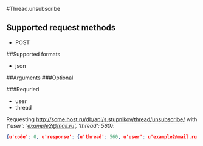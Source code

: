 #Thread.unsubscribe

## Supported request methods 
* POST

##Supported formats
* json

##Arguments
###Optional

###Requried
* user
* thread

Requesting http://some.host.ru/db/api/s.stupnikov/thread/unsubscribe/ with _{'user': 'example2@mail.ru', 'thread': 560}_:
```json
{u'code': 0, u'response': {u'thread': 560, u'user': u'example2@mail.ru'}}
```

